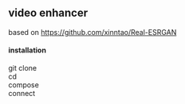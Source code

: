 ## video enhancer
based on https://github.com/xinntao/Real-ESRGAN  
#### installation
git clone  
cd  
compose  
connect

